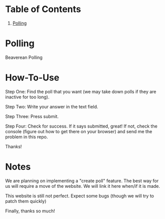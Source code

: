 # Table of Contents
1. [Polling ](#Polling)
# Polling
Beaverean Polling

# How-To-Use
Step One: Find the poll that you want (we may take down polls if they are inactive for too long).

Step Two: Write your answer in the text field.

Step Three: Press submit.

Step Four: Check for success. If it says submitted, great! If not, check the console (figure out how to get there on your browser) and send me the problem in this repo.

Thanks!


# Notes

We are planning on implementing a "create poll" feature. The best way for us will require a move of the website. We will link it here when/if it is made.

This website is still not perfect. Expect some bugs (though we will try to patch them quickly)

Finally, thanks so much!
